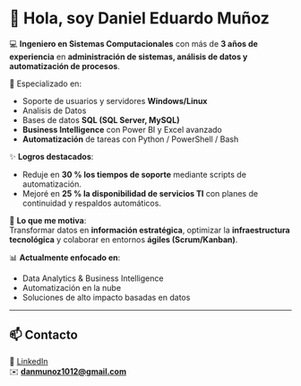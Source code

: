 # 👋 Hola, soy Daniel Eduardo Muñoz  

💻 **Ingeniero en Sistemas Computacionales** con más de **3 años de experiencia** en **administración de sistemas, análisis de datos y automatización de procesos**.  

🔹 Especializado en:  
- Soporte de usuarios y servidores **Windows/Linux**  
- Analisis de Datos 
- Bases de datos **SQL (SQL Server, MySQL)**  
- **Business Intelligence** con Power BI y Excel avanzado  
- **Automatización** de tareas con Python / PowerShell / Bash  

✨ **Logros destacados**:  
- Reduje en **30 % los tiempos de soporte** mediante scripts de automatización.  
- Mejoré en **25 % la disponibilidad de servicios TI** con planes de continuidad y respaldos automáticos.  

🚀 **Lo que me motiva**:  
Transformar datos en **información estratégica**, optimizar la **infraestructura tecnológica** y colaborar en entornos **ágiles (Scrum/Kanban)**.  

📊 **Actualmente enfocado en**:  
- Data Analytics & Business Intelligence  
- Automatización en la nube  
- Soluciones de alto impacto basadas en datos  

---

## 📫 Contacto
🔗 [LinkedIn](https://www.linkedin.com/in/danielmunoz-munoz/)  
✉️ **danmunoz1012@gmail.com**

